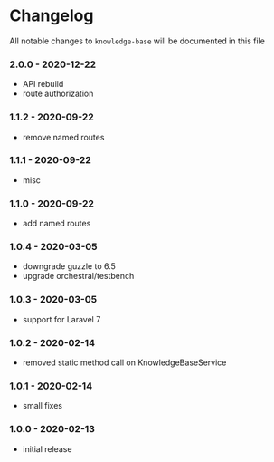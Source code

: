 # Changelog

All notable changes to `knowledge-base` will be documented in this file

### 2.0.0 - 2020-12-22
- API rebuild
- route authorization

### 1.1.2 - 2020-09-22
- remove named routes

### 1.1.1 - 2020-09-22
- misc

### 1.1.0 - 2020-09-22
- add named routes

### 1.0.4 - 2020-03-05
- downgrade guzzle to 6.5
- upgrade orchestral/testbench

### 1.0.3 - 2020-03-05
- support for Laravel 7

### 1.0.2 - 2020-02-14
- removed static method call on KnowledgeBaseService

### 1.0.1 - 2020-02-14
- small fixes

### 1.0.0 - 2020-02-13
- initial release
